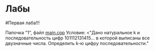 # Лабы

#Первая лаба!!!

Папочка "1", файл [main.cpp](https://github.com/programming-653502/Shilov/blob/master/1/main.cpp)
Условие: 
<"Дано натуральное k и последовательность цифр 101112131415… в которой выписаны все двузначные числа. Определить k-ю цифру последовательности."